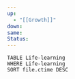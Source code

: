 ```yaml
---
up:
  - "[[Growth]]"
down: 
same: 
Status:
---
```

```dataview
TABLE Life-learning
WHERE Life-learning
SORT file.ctime DESC
```
